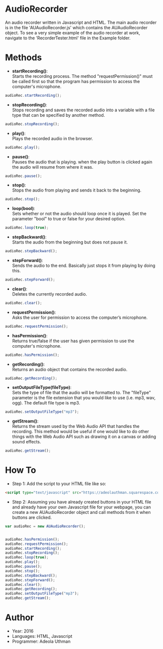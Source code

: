 # AudioRecorder

An audio recorder written in Javascript and HTML. The main audio recorder is in the file 'AUAudioRecorder.js' which contains the AUAudioRecorder object. To see a very simple example of the audio recorder at work, navigate to the 'RecorderTester.html' file in the Example folder.

# Methods
- **startRecording()**: <br>Starts the recording process. The method "requestPermission()" must be called first so that the program has permission to access the computer's microphone.
```javascript
audioRec.startRecording();
```
- **stopRecording()**: <br>Stops recording and saves the recorded audio into a variable with a file type that can be specified by another method.
```javascript
audioRec.stopRecording();
```
- **play()**: <br>Plays the recorded audio in the browser.
```javascript
audioRec.play();
```
- **pause()**: <br>Pauses the audio that is playing. when the play button is clicked again the audio will resume from where it was.
```javascript
audioRec.pause();
```
- **stop()**: <br>Stops the audio from playing and sends it back to the beginning.
```javascript
audioRec.stop();
```
- **loop(bool)**: <br>Sets whether or not the audio should loop once it is played. Set the parameter "bool" to true or false for your desired option.
```javascript
audioRec.loop(true);
```
- **stepBackward()**: <br>Starts the audio from the beginning but does not pause it.
```javascript
audioRec.stepBackward();
```
- **stepForward()**: <br>Sends the audio to the end. Basically just stops it from playing by doing this.
```javascript
audioRec.stepForward();
```
- **clear()**: <br>Deletes the currently recorded audio.
```javascript
audioRec.clear();
```
- **requestPermission()**: <br>Asks the user for permission to access the computer’s microphone. 
```javascript
audioRec.requestPermission();
```
- **hasPermission()**: <br>Returns true/false if the user has given permission to use the computer's microphone.
```javascript
audioRec.hasPermission();
```
- **getRecording()**: <br>Returns an audio object that contains the recorded audio.
```javascript
audioRec.getRecording();
```
- **setOutputFileType(fileType)**: <br>Sets the type of file that the audio will be formatted to. The "fileType" parameter is the file extension that you would like to use (i.e. mp3, wav, ogg). The default file type is mp3.
```javascript
audioRec.setOutputFileType("mp3");
```
- **getStream()**: <br>Returns the stream used by the Web Audio API that handles the recording. This method would be useful if one would like to do other things with the Web Audio API such as drawing it on a canvas or adding sound effects.
```javascript
audioRec.getStream();
```


# How To
- Step 1: Add the script to your HTML file like so:
```html
<script type="text/javascript" src="https://adeolauthman.squarespace.com/s/AUAudioRecorder.js"></script>
```
- Step 2: Assuming you have already created buttons in your HTML file and already have your own Javascript file for your webpage, you can create a new AUAudioRecorder object and call methods from it when buttons are clicked.
```javascript
var audioRec = new AUAudioRecorder();


audioRec.hasPermission();
audioRec.requestPermission();
audioRec.startRecording();
audioRec.stopRecording();
audioRec.loop(true);
audioRec.play();
audioRec.pause();
audioRec.stop();
audioRec.stepBackward();
audioRec.stepForward();
audioRec.clear();
audioRec.getRecording();
audioRec.setOutputFileType("mp3");
audioRec.getStream();


```

# Author
- Year: 2016
- Languages: HTML, Javascript
- Programmer: Adeola Uthman
